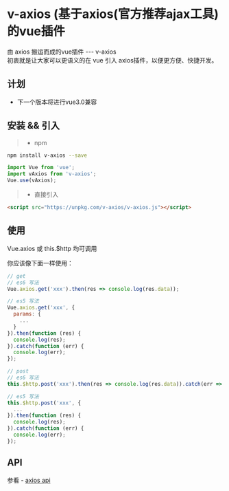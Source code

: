 # v-axios (基于axios(官方推荐ajax工具)的vue插件
由 axios 搬运而成的vue插件 --- v-axios<br />
初衷就是让大家可以更语义的在 vue 引入 axios插件，以便更方便、快捷开发。

## 计划
  - 下一个版本将进行vue3.0兼容

## 安装 && 引入

> * npm

``` bash
npm install v-axios --save
```

```javascript
import Vue from 'vue';
import vAxios from 'v-axios';
Vue.use(vAxios);
```

> * 直接引入

```html
<script src="https://unpkg.com/v-axios/v-axios.js"></script>
```

## 使用

Vue.axios 或 this.$http 均可调用

你应该像下面一样使用：

```javascript
// get
// es6 写法
Vue.axios.get('xxx').then(res => console.log(res.data));

// es5 写法
Vue.axios.get('xxx', {
  params: {
    ...
  }
}).then(function (res) {
  console.log(res);
}).catch(function (err) {
  console.log(err);
});

// post
// es6 写法
this.$http.post('xxx').then(res => console.log(res.data)).catch(err => console.log(err)});

// es5 写法
this.$http.post('xxx', {
  ...
}).then(function (res) {
  console.log(res);
}).catch(function (err) {
  console.log(err);
});
```

## API

参看 - [axios api](https://github.com/mzabriskie/axios)

